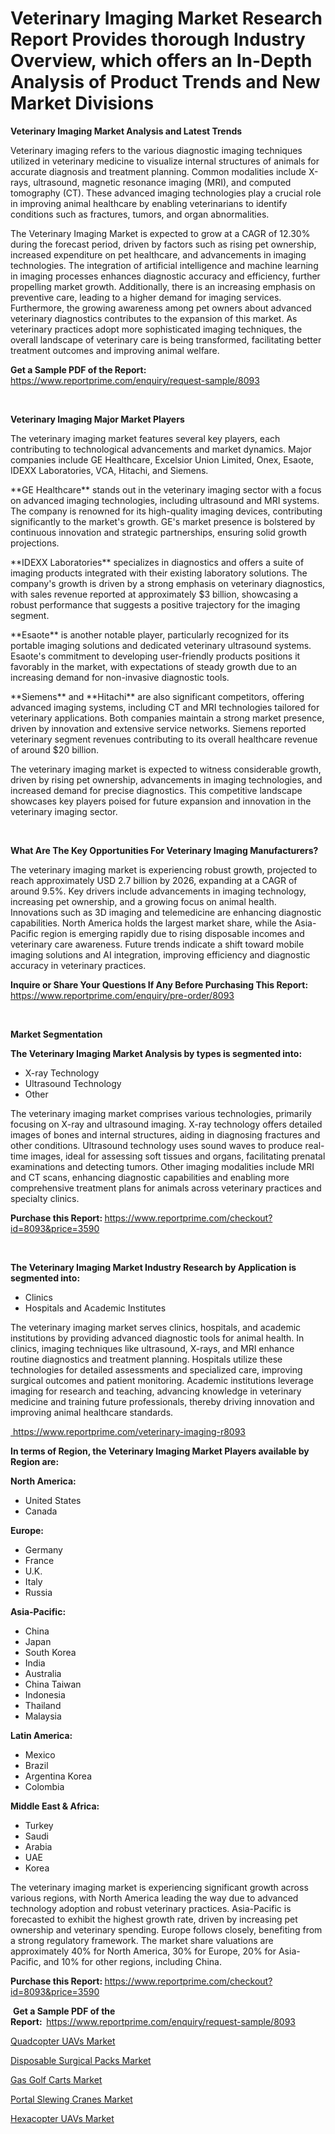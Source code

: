 <p><h1>Veterinary Imaging Market Research Report Provides thorough Industry Overview, which offers an In-Depth Analysis of Product Trends and New Market Divisions</h1></p><p><strong>Veterinary Imaging Market Analysis and Latest Trends</strong></p>
<p><p>Veterinary imaging refers to the various diagnostic imaging techniques utilized in veterinary medicine to visualize internal structures of animals for accurate diagnosis and treatment planning. Common modalities include X-rays, ultrasound, magnetic resonance imaging (MRI), and computed tomography (CT). These advanced imaging technologies play a crucial role in improving animal healthcare by enabling veterinarians to identify conditions such as fractures, tumors, and organ abnormalities.</p><p>The Veterinary Imaging Market is expected to grow at a CAGR of 12.30% during the forecast period, driven by factors such as rising pet ownership, increased expenditure on pet healthcare, and advancements in imaging technologies. The integration of artificial intelligence and machine learning in imaging processes enhances diagnostic accuracy and efficiency, further propelling market growth. Additionally, there is an increasing emphasis on preventive care, leading to a higher demand for imaging services. Furthermore, the growing awareness among pet owners about advanced veterinary diagnostics contributes to the expansion of this market. As veterinary practices adopt more sophisticated imaging techniques, the overall landscape of veterinary care is being transformed, facilitating better treatment outcomes and improving animal welfare.</p></p>
<p><strong>Get a Sample PDF of the Report:&nbsp;</strong> <a href="https://www.reportprime.com/enquiry/request-sample/8093">https://www.reportprime.com/enquiry/request-sample/8093</a></p>
<p>&nbsp;</p>
<p><strong>Veterinary Imaging Major Market Players</strong></p>
<p><p>The veterinary imaging market features several key players, each contributing to technological advancements and market dynamics. Major companies include GE Healthcare, Excelsior Union Limited, Onex, Esaote, IDEXX Laboratories, VCA, Hitachi, and Siemens.</p><p>**GE Healthcare** stands out in the veterinary imaging sector with a focus on advanced imaging technologies, including ultrasound and MRI systems. The company is renowned for its high-quality imaging devices, contributing significantly to the market's growth. GE's market presence is bolstered by continuous innovation and strategic partnerships, ensuring solid growth projections.</p><p>**IDEXX Laboratories** specializes in diagnostics and offers a suite of imaging products integrated with their existing laboratory solutions. The company's growth is driven by a strong emphasis on veterinary diagnostics, with sales revenue reported at approximately $3 billion, showcasing a robust performance that suggests a positive trajectory for the imaging segment.</p><p>**Esaote** is another notable player, particularly recognized for its portable imaging solutions and dedicated veterinary ultrasound systems. Esaote's commitment to developing user-friendly products positions it favorably in the market, with expectations of steady growth due to an increasing demand for non-invasive diagnostic tools.</p><p>**Siemens** and **Hitachi** are also significant competitors, offering advanced imaging systems, including CT and MRI technologies tailored for veterinary applications. Both companies maintain a strong market presence, driven by innovation and extensive service networks. Siemens reported veterinary segment revenues contributing to its overall healthcare revenue of around $20 billion.</p><p>The veterinary imaging market is expected to witness considerable growth, driven by rising pet ownership, advancements in imaging technologies, and increased demand for precise diagnostics. This competitive landscape showcases key players poised for future expansion and innovation in the veterinary imaging sector.</p></p>
<p>&nbsp;</p>
<p><strong>What Are The Key Opportunities For Veterinary Imaging Manufacturers?</strong></p>
<p><p>The veterinary imaging market is experiencing robust growth, projected to reach approximately USD 2.7 billion by 2026, expanding at a CAGR of around 9.5%. Key drivers include advancements in imaging technology, increasing pet ownership, and a growing focus on animal health. Innovations such as 3D imaging and telemedicine are enhancing diagnostic capabilities. North America holds the largest market share, while the Asia-Pacific region is emerging rapidly due to rising disposable incomes and veterinary care awareness. Future trends indicate a shift toward mobile imaging solutions and AI integration, improving efficiency and diagnostic accuracy in veterinary practices.</p></p>
<p><strong>Inquire or Share Your Questions If Any Before Purchasing This Report:</strong> <a href="https://www.reportprime.com/enquiry/pre-order/8093">https://www.reportprime.com/enquiry/pre-order/8093</a></p>
<p>&nbsp;</p>
<p><strong>Market Segmentation</strong></p>
<p><strong>The Veterinary Imaging Market Analysis by types is segmented into:</strong></p>
<p><ul><li>X-ray Technology</li><li>Ultrasound Technology</li><li>Other</li></ul></p>
<p><p>The veterinary imaging market comprises various technologies, primarily focusing on X-ray and ultrasound imaging. X-ray technology offers detailed images of bones and internal structures, aiding in diagnosing fractures and other conditions. Ultrasound technology uses sound waves to produce real-time images, ideal for assessing soft tissues and organs, facilitating prenatal examinations and detecting tumors. Other imaging modalities include MRI and CT scans, enhancing diagnostic capabilities and enabling more comprehensive treatment plans for animals across veterinary practices and specialty clinics.</p></p>
<p><strong>Purchase this Report:&nbsp;</strong><a href="https://www.reportprime.com/checkout?id=8093&price=3590">https://www.reportprime.com/checkout?id=8093&price=3590</a></p>
<p>&nbsp;</p>
<p><strong>The Veterinary Imaging Market Industry Research by Application is segmented into:</strong></p>
<p><ul><li>Clinics</li><li>Hospitals and Academic Institutes</li></ul></p>
<p><p>The veterinary imaging market serves clinics, hospitals, and academic institutions by providing advanced diagnostic tools for animal health. In clinics, imaging techniques like ultrasound, X-rays, and MRI enhance routine diagnostics and treatment planning. Hospitals utilize these technologies for detailed assessments and specialized care, improving surgical outcomes and patient monitoring. Academic institutions leverage imaging for research and teaching, advancing knowledge in veterinary medicine and training future professionals, thereby driving innovation and improving animal healthcare standards.</p></p>
<p><a href="https://www.reportprime.com/veterinary-imaging-r8093">&nbsp;https://www.reportprime.com/veterinary-imaging-r8093</a></p>
<p><strong>In terms of Region, the Veterinary Imaging Market Players available by Region are:</strong></p>
<p>
    <p> <strong> North America: </strong>
        <ul>
            <li>United States</li>
            <li>Canada</li>
        </ul>
        </p> 
    <p> <strong> Europe: </strong>
        <ul>
            <li>Germany</li>
            <li>France</li>
            <li>U.K.</li>
            <li>Italy</li>
            <li>Russia</li>
        </ul>
        </p> 
    <p> <strong> Asia-Pacific: </strong>
        <ul>
            <li>China</li>
            <li>Japan</li>
            <li>South Korea</li>
            <li>India</li>
            <li>Australia</li>
            <li>China Taiwan</li>
            <li>Indonesia</li>
            <li>Thailand</li>
            <li>Malaysia</li>
        </ul>
        </p> 
    <p> <strong> Latin America: </strong>
        <ul>
            <li>Mexico</li>
            <li>Brazil</li>
            <li>Argentina Korea</li>
            <li>Colombia</li>
        </ul>
        </p> 
    <p> <strong> Middle East & Africa: </strong>
        <ul>
            <li>Turkey</li>
            <li>Saudi</li>
            <li>Arabia</li>
            <li>UAE</li>
            <li>Korea</li>
        </ul>
    </p>
    </p>
<p><p>The veterinary imaging market is experiencing significant growth across various regions, with North America leading the way due to advanced technology adoption and robust veterinary practices. Asia-Pacific is forecasted to exhibit the highest growth rate, driven by increasing pet ownership and veterinary spending. Europe follows closely, benefiting from a strong regulatory framework. The market share valuations are approximately 40% for North America, 30% for Europe, 20% for Asia-Pacific, and 10% for other regions, including China.</p></p>
<p><strong>Purchase this Report: </strong><a href="https://www.reportprime.com/checkout?id=8093&price=3590">https://www.reportprime.com/checkout?id=8093&price=3590</a></p>
<p>&nbsp;<strong>Get a Sample PDF of the Report:&nbsp;&nbsp;</strong><a href="https://www.reportprime.com/enquiry/request-sample/8093">https://www.reportprime.com/enquiry/request-sample/8093</a></p>
<p><strong></strong></p>
<p><p><a href="https://issuu.com/reportprime-2/docs/quadcopter-uavs-market-size-2030.pp_786f57486bdaf2">Quadcopter UAVs Market</a></p><p><a href="https://github.com/MelgarBasny/Market-Research-Report-List-1/blob/main/disposable-surgical-packs-market.md">Disposable Surgical Packs Market</a></p><p><a href="https://www.linkedin.com/pulse/global-gas-golf-carts-market-size-expected-experience-cagr-103-through-wp8ge?trackingId=CUtN5PphTV6lBBVhRaCSmg%3D%3D">Gas Golf Carts Market</a></p><p><a href="https://medium.com/@maryroseguilty/portal-slewing-cranes-market-overview-global-market-trends-and-future-prospects-from-2024-to-2031-8dda941be0d2">Portal Slewing Cranes Market</a></p><p><a href="https://issuu.com/reportprime-2/docs/hexacopter-uavs-market-size-2030.pp_0d9ad08922c113">Hexacopter UAVs Market</a></p></p>